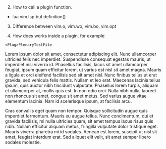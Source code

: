 2. How to call a plugin function.

- <cmd>lua vim.lsp.buf.definition()<cr>

3. Difference between vim.o, vim.wo, vim.bo, vim.opt

4. How does <Plug> works inside a plugin, for example:

```
<Plug>PlenaryTestFile
```

Lorem ipsum dolor sit amet, consectetur adipiscing elit. Nunc
ullamcorper ultricies felis nec imperdiet. Suspendisse consequat
egestas mauris, ut imperdiet nisi viverra id. Phasellus
facilisis, lacus sit amet ullamcorper feugiat, ipsum quam
efficitur lorem, ut varius est nisl sit amet magna. Mauris a
ligula et orci eleifend facilisis sed sit amet nisl. Nunc finibus
tellus ut erat gravida, sed vehicula felis mattis. Nullam et leo
erat. Maecenas lacinia tellus ipsum, quis auctor nibh tincidunt
vulputate. Phasellus lorem turpis, aliquam et ullamcorper at,
mollis quis est. In non odio orci. Nulla nibh nulla, laoreet non
rhoncus sit amet, congue sit amet metus. Sed varius augue vitae
elementum lacinia. Nam id scelerisque ipsum, at facilisis arcu.

Cras convallis eget quam non tempor. Quisque sollicitudin augue
quis imperdiet fermentum. Mauris eu augue tellus. Nunc
condimentum, dui et gravida facilisis, mi nulla ultricies quam,
sit amet tempus lacus risus quis nibh. Nullam efficitur aliquam
metus, fringilla vulputate dolor tristique eget. Mauris viverra
pharetra mi id sodales. Aenean est lorem, suscipit ut nisl sit
amet, feugiat interdum erat. Sed aliquet elit velit, sit amet
semper libero sodales molestie.
